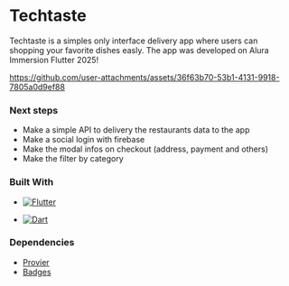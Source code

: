 # Techtaste

Techtaste is a simples only interface delivery app where users can shopping your favorite dishes easly. The app was developed on Alura Immersion Flutter 2025! 

https://github.com/user-attachments/assets/36f63b70-53b1-4131-9918-7805a0d9ef88

### Next steps
- Make a simple API to delivery the restaurants data to the app
- Make a social login with firebase
- Make the modal infos on checkout (address, payment and others)
- Make the filter by category

### Built With

- [![Flutter][Flutter]][Flutter-url]

- [![Dart][Dart]][Dart-url]


### Dependencies

- [Provier][provider-url]
- [Badges][badges-url]

<br />

<!-- MARKDOWN LINKS & IMAGES -->

[Flutter]: https://img.shields.io/badge/Flutter-%2302569B.svg?style=for-the-badge&logo=Flutter&logoColor=white
[Flutter-url]: https://flutter.dev/
[Dart]: https://img.shields.io/badge/dart-%230175C2.svg?style=for-the-badge&logo=dart&logoColor=white
[Dart-url]: https://dart.dev/
[provider-url]: https://pub.dev/packages/provider
[badges-url]: https://pub.dev/packages/badges
